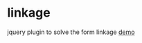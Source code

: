 # linkage
jquery plugin to solve the form linkage
[demo](http://static.angrytoro.com/component/matchable/)